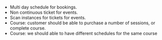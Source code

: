 - Multi day schedule for bookings.
- Non continuous ticket for events.
- Scan instances for tickets for events.
- Course: customer should be able to purchase a number of sessions, or complete course.
- Course: we should able to have different schedules for the same course